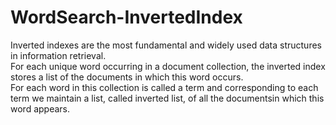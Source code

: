 # WordSearch-InvertedIndex
Inverted indexes are the most fundamental and widely used data structures in information retrieval.  
For each unique word occurring in a document collection, the inverted index stores a list of the documents in which this word occurs.  
For each word in this collection is called a term and corresponding to each term we maintain a list, called inverted list, of all the documentsin which this word appears.
